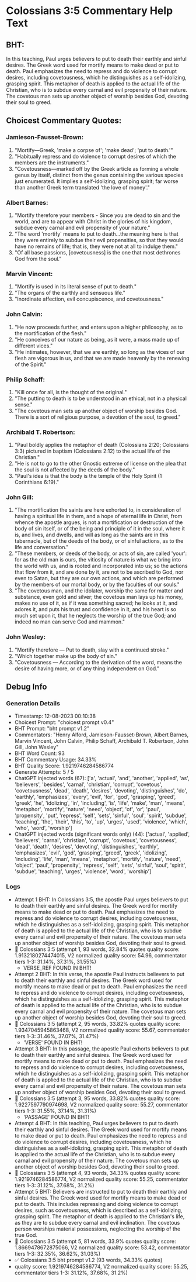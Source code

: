 # Colossians 3:5 Commentary Help Text

## BHT:
In this teaching, Paul urges believers to put to death their earthly and sinful desires. The Greek word used for mortify means to make dead or put to death. Paul emphasizes the need to repress and do violence to corrupt desires, including covetousness, which he distinguishes as a self-idolizing, grasping spirit. This metaphor of death is applied to the actual life of the Christian, who is to subdue every carnal and evil propensity of their nature. The covetous man sets up another object of worship besides God, devoting their soul to greed.

## Choicest Commentary Quotes:
### Jamieson-Fausset-Brown:
1. "Mortify—Greek, 'make a corpse of'; 'make dead'; 'put to death.'"
2. "Habitually repress and do violence to corrupt desires of which the members are the instruments."
3. "Covetousness—marked off by the Greek article as forming a whole genus by itself, distinct from the genus containing the various species just enumerated. It implies a self-idolizing, grasping spirit; far worse than another Greek term translated 'the love of money'."

### Albert Barnes:
1. "Mortify therefore your members - Since you are dead to sin and the world, and are to appear with Christ in the glories of his kingdom, subdue every carnal and evil propensity of your nature." 
2. "The word 'mortify' means to put to death...the meaning here is that they were entirely to subdue their evil propensities, so that they would have no remains of life; that is, they were not at all to indulge them." 
3. "Of all base passions, [covetousness] is the one that most dethrones God from the soul."

### Marvin Vincent:
1. "Mortify is used in its literal sense of put to death." 
2. "The organs of the earthly and sensuous life." 
3. "Inordinate affection, evil concupiscence, and covetousness."

### John Calvin:
1. "He now proceeds further, and enters upon a higher philosophy, as to the mortification of the flesh."
2. "He conceives of our nature as being, as it were, a mass made up of different vices."
3. "He intimates, however, that we are earthly, so long as the vices of our flesh are vigorous in us, and that we are made heavenly by the renewing of the Spirit."

### Philip Schaff:
1. "Kill once for all, is the thought of the original."
2. "The putting to death is to be understood in an ethical, not in a physical sense."
3. "The covetous man sets up another object of worship besides God. There is a sort of religious purpose, a devotion of the soul, to greed."

### Archibald T. Robertson:
1. "Paul boldly applies the metaphor of death (Colossians 2:20; Colossians 3:3) pictured in baptism (Colossians 2:12) to the actual life of the Christian."
2. "He is not to go to the other Gnostic extreme of license on the plea that the soul is not affected by the deeds of the body."
3. "Paul's idea is that the body is the temple of the Holy Spirit (1 Corinthians 6:19)."

### John Gill:
1. "The mortification the saints are here exhorted to, in consideration of having a spiritual life in them, and a hope of eternal life in Christ, from whence the apostle argues, is not a mortification or destruction of the body of sin itself, or of the being and principle of it in the soul, where it is, and lives, and dwells, and will as long as the saints are in this tabernacle, but of the deeds of the body, or of sinful actions, as to the life and conversation." 
2. "These members, or deeds of the body, or acts of sin, are called 'your': for as the old man is ours, the vitiosity of nature is what we bring into the world with us, and is rooted and incorporated into us; so the actions that flow from it, and are done by it, are not to be ascribed to God, nor even to Satan, but they are our own actions, and which are performed by the members of our mortal body, or by the faculties of our souls."
3. "The covetous man, and the idolater, worship the same for matter and substance, even gold and silver; the covetous man lays up his money, makes no use of it, as if it was something sacred; he looks at it, and adores it, and puts his trust and confidence in it, and his heart is so much set upon it, that he neglects the worship of the true God; and indeed no man can serve God and mammon."

### John Wesley:
1. "Mortify therefore — Put to death, slay with a continued stroke."
2. "Which together make up the body of sin."
3. "Covetousness — According to the derivation of the word, means the desire of having more, or of any thing independent on God."


## Debug Info
### Generation Details
- Timestamp: 12-08-2023 00:10:38
- Choicest Prompt: "choicest prompt v0.4"
- BHT Prompt: "bht prompt v1.2"
- Commentators: "Henry Alford, Jamieson-Fausset-Brown, Albert Barnes, Marvin Vincent, John Calvin, Philip Schaff, Archibald T. Robertson, John Gill, John Wesley"
- BHT Word Count: 93
- BHT Commentary Usage: 34.33%
- BHT Quality Score: 1.9219746284586774
- Generate Attempts: 5 / 5
- ChatGPT injected words (67):
	['a', 'actual', 'and', 'another', 'applied', 'as', 'believers', 'besides', 'carnal', 'christian', 'corrupt', 'covetous', 'covetousness', 'dead', 'death', 'desires', 'devoting', 'distinguishes', 'do', 'earthly', 'emphasizes', 'every', 'evil', 'for', 'god', 'grasping', 'greed', 'greek', 'he', 'idolizing', 'in', 'including', 'is', 'life', 'make', 'man', 'means', 'metaphor', 'mortify', 'nature', 'need', 'object', 'of', 'or', 'paul', 'propensity', 'put', 'repress', 'self', 'sets', 'sinful', 'soul', 'spirit', 'subdue', 'teaching', 'the', 'their', 'this', 'to', 'up', 'urges', 'used', 'violence', 'which', 'who', 'word', 'worship']
- ChatGPT injected words (significant words only) (44):
	['actual', 'applied', 'believers', 'carnal', 'christian', 'corrupt', 'covetous', 'covetousness', 'dead', 'death', 'desires', 'devoting', 'distinguishes', 'earthly', 'emphasizes', 'evil', 'god', 'grasping', 'greed', 'greek', 'idolizing', 'including', 'life', 'man', 'means', 'metaphor', 'mortify', 'nature', 'need', 'object', 'paul', 'propensity', 'repress', 'self', 'sets', 'sinful', 'soul', 'spirit', 'subdue', 'teaching', 'urges', 'violence', 'word', 'worship']

### Logs
- Attempt 1 BHT: In Colossians 3:5, the apostle Paul urges believers to put to death their earthly and sinful desires. The Greek word for mortify means to make dead or put to death. Paul emphasizes the need to repress and do violence to corrupt desires, including covetousness, which he distinguishes as a self-idolizing, grasping spirit. This metaphor of death is applied to the actual life of the Christian, who is to subdue every carnal and evil propensity of their nature. The covetous man sets up another object of worship besides God, devoting their soul to greed.
- 🔄 Colossians 3:5 (attempt 1, 93 words, 32.84% quotes quality score: 1.9132180274474015, V2 normalized quality score: 54.96, commentator tiers 1-3: 31.14%, 37.31%, 31.55%) 
	- VERSE_REF FOUND IN BHT!
- Attempt 2 BHT: In this verse, the apostle Paul instructs believers to put to death their earthly and sinful desires. The Greek word used for mortify means to make dead or put to death. Paul emphasizes the need to repress and do violence to corrupt desires, including covetousness, which he distinguishes as a self-idolizing, grasping spirit. This metaphor of death is applied to the actual life of the Christian, who is to subdue every carnal and evil propensity of their nature. The covetous man sets up another object of worship besides God, devoting their soul to greed.
- 🔄 Colossians 3:5 (attempt 2, 95 words, 33.82% quotes quality score: 1.9347045945863468, V2 normalized quality score: 55.67, commentator tiers 1-3: 31.46%, 37.07%, 31.47%) 
	- 'VERSE' FOUND IN BHT!
- Attempt 3 BHT: In this passage, the apostle Paul exhorts believers to put to death their earthly and sinful desires. The Greek word used for mortify means to make dead or put to death. Paul emphasizes the need to repress and do violence to corrupt desires, including covetousness, which he distinguishes as a self-idolizing, grasping spirit. This metaphor of death is applied to the actual life of the Christian, who is to subdue every carnal and evil propensity of their nature. The covetous man sets up another object of worship besides God, devoting their soul to greed.
- 🔄 Colossians 3:5 (attempt 3, 95 words, 33.82% quotes quality score: 1.9227597790974698, V2 normalized quality score: 55.27, commentator tiers 1-3: 31.55%, 37.14%, 31.31%) 
	- 'PASSAGE' FOUND IN BHT!
- Attempt 4 BHT: In this teaching, Paul urges believers to put to death their earthly and sinful desires. The Greek word used for mortify means to make dead or put to death. Paul emphasizes the need to repress and do violence to corrupt desires, including covetousness, which he distinguishes as a self-idolizing, grasping spirit. This metaphor of death is applied to the actual life of the Christian, who is to subdue every carnal and evil propensity of their nature. The covetous man sets up another object of worship besides God, devoting their soul to greed.
- 🔄 Colossians 3:5 (attempt 4, 93 words, 34.33% quotes quality score: 1.9219746284586774, V2 normalized quality score: 55.25, commentator tiers 1-3: 31.12%, 37.68%, 31.2%)
- Attempt 5 BHT: Believers are instructed to put to death their earthly and sinful desires. The Greek word used for mortify means to make dead or put to death. This includes repressing and doing violence to corrupt desires, such as covetousness, which is described as a self-idolizing, grasping spirit. The metaphor of death is applied to the Christian's life, as they are to subdue every carnal and evil inclination. The covetous person worships material possessions, neglecting the worship of the true God.
- 🔄 Colossians 3:5 (attempt 5, 81 words, 33.9% quotes quality score: 1.8669478672875066, V2 normalized quality score: 53.42, commentator tiers 1-3: 32.35%, 36.62%, 31.03%)
- ✅ Colossians 3:5 bht prompt v1.2 (93 words, 34.33% quotes)
- quality score: 1.9219746284586774, V2 normalized quality score: 55.25, commentator tiers 1-3: 31.12%, 37.68%, 31.2%)